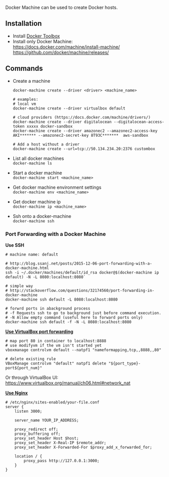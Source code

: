 Docker Machine can be used to create Docker hosts.

## Installation
- Install [Docker Toolbox](https://www.docker.com/products/docker-toolbox)
- Install only Docker Machine:   
  https://docs.docker.com/machine/install-machine/  
  https://github.com/docker/machine/releases/


## Commands
- Create a machine
  ```
  docker-machine create --driver <driver> <machine_name>  

  # examples:
  # local vm
  docker-machine create --driver virtualbox default

  # cloud providers (https://docs.docker.com/machine/drivers/)
  docker-machine create --driver digitalocean --digitalocean-access-token xxxxx docker-sandbox
  docker-machine create --driver amazonec2 --amazonec2-access-key AKI******* --amazonec2-secret-key 8T93C*******  aws-sandbox

  # Add a host without a driver
  docker-machine create --url=tcp://50.134.234.20:2376 custombox
  ```

- List all docker machines  
`docker-machine ls`

- Start a docker machine  
`docker-machine start <machine_name>`

- Get docker machine environment settings  
`docker-machine env <machine_name>`

- Get docker machine ip  
`docker-machine ip <machine_name>`   

- Ssh onto a docker-machine  
`docker-machine ssh`

### Port Forwarding with a Docker Machine
**Use SSH**
```
# machine name: default

# http://blog.ssanj.net/posts/2015-12-06-port-forwarding-with-a-docker-machine.html
ssh -i ~/.docker/machines/default/id_rsa docker@$(docker-machine ip default) -N -L 8080:localhost:8080`

# simple way
# http://stackoverflow.com/questions/32174560/port-forwarding-in-docker-machine
docker-machine ssh default -L 8080:localhost:8080

# forwrd ports in abackground process
# -f Requests ssh to go to background just before command execution.
# -N Allow empty command (useful here to forward ports only)
docker-machine ssh default -f -N -L 8080:localhost:8080
```

**[Use VirtualBox port forwarding](http://stackoverflow.com/questions/35372399/connect-to-docker-machine-using-localhost)**
```
# map port 80 in container to localhost:8888
# use modifyvm if the vm isn't started yet
vboxmanage controlvm default --natpf1 "nameformapping,tcp,,8888,,80"

# delete existing rule
VBoxManage controlvm "default" natpf1 delete "${port_type}-port${port_num}"
```
Or through VirtualBox UI:  
https://www.virtualbox.org/manual/ch06.html#network_nat

**[Use Nginx](http://stackoverflow.com/questions/25327012/access-docker-from-external-machine-in-network)**
```
# /etc/nginx/sites-enabled/your-file.conf
server {                                                                   
    listen 3000;                                                              

    server_name YOUR_IP_ADDRESS;                                              

    proxy_redirect off;                                                       
    proxy_buffering off;                                                      
    proxy_set_header Host $host;                                              
    proxy_set_header X-Real-IP $remote_addr;                                  
    proxy_set_header X-Forwarded-For $proxy_add_x_forwarded_for;              

    location / {                                                              
        proxy_pass http://127.0.0.1:3000;                                            
    }                                                                         
}
```
